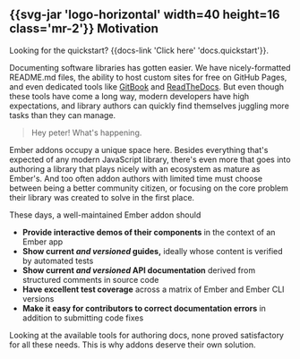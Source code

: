 <h2 class='flex items-center mt-8'>
  {{svg-jar 'logo-horizontal' width=40 height=16
    class='mr-2'}}
  Motivation
</h2>

<aside>Looking for the quickstart? {{docs-link 'Click here' 'docs.quickstart'}}.</aside>

Documenting software libraries has gotten easier. We have nicely-formatted README.md files, the ability to host custom sites for free on GitHub Pages, and even dedicated tools like [GitBook](https://www.gitbook.com/) and [ReadTheDocs](https://readthedocs.org/). But even though these tools have come a long way, modern developers have high expectations, and library authors can quickly find themselves juggling more tasks than they can manage.

> Hey peter! What's happening.

Ember addons occupy a unique space here. Besides everything that's expected of any modern JavaScript library, there's even more that goes into authoring a library that plays nicely with an ecosystem as mature as Ember's. And too often addon authors with limited time must choose between being a better community citizen, or focusing on the core problem their library was created to solve in the first place.

These days, a well-maintained Ember addon should

- **Provide interactive demos of their components** in the context of an Ember app
- **Show current *and versioned* guides,** ideally whose content is verified by automated tests
- **Show current *and versioned* API documentation** derived from structured comments in source code
- **Have excellent test coverage** across a matrix of Ember and Ember CLI versions
- **Make it easy for contributors to correct documentation errors** in addition to submitting code fixes

Looking at the available tools for authoring docs, none proved satisfactory for all these needs. This is why addons deserve their own solution.
